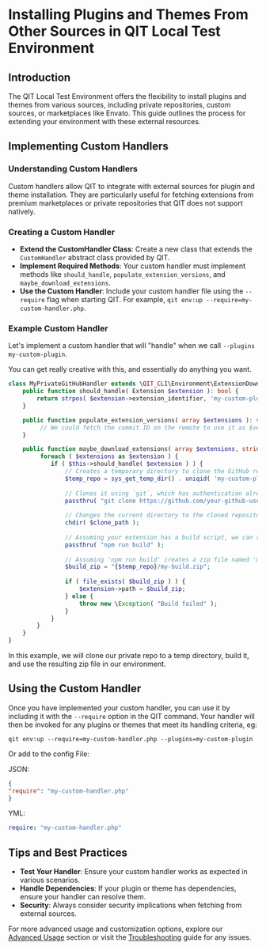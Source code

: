 # Installing Plugins and Themes From Other Sources in QIT Local Test Environment

## Introduction

The QIT Local Test Environment offers the flexibility to install plugins and themes from various sources, including private repositories, custom sources, or marketplaces like Envato. This guide outlines the process for extending your environment with these external resources.

## Implementing Custom Handlers

### Understanding Custom Handlers

Custom handlers allow QIT to integrate with external sources for plugin and theme installation. They are particularly useful for fetching extensions from premium marketplaces or private repositories that QIT does not support natively.

### Creating a Custom Handler

- **Extend the CustomHandler Class**: Create a new class that extends the `CustomHandler` abstract class provided by QIT.
- **Implement Required Methods**: Your custom handler must implement methods like `should_handle`, `populate_extension_versions`, and `maybe_download_extensions`.
- **Use the Custom Handler**: Include your custom handler file using the `--require` flag when starting QIT. For example, `qit env:up --require=my-custom-handler.php`.

### Example Custom Handler

Let's implement a custom handler that will "handle" when we call `--plugins my-custom-plugin`.

You can get really creative with this, and essentially do anything you want.

```php
class MyPrivateGitHubHandler extends \QIT_CLI\Environment\ExtensionDownload\Handlers\CustomHandler {
    public function should_handle( Extension $extension ): bool {
        return strpos( $extension->extension_identifier, 'my-custom-plugin' ) !== false;
    }

    public function populate_extension_versions( array $extensions ): void {
         // We could fetch the commit ID on the remote to use it as $version, but skip this to keep the example simple.
    }

    public function maybe_download_extensions( array $extensions, string $cache_dir ): void {
         foreach ( $extensions as $extension ) {
            if ( $this->should_handle( $extension ) ) {     
                // Creates a temporary directory to clone the GitHub repository.           
                $temp_repo = sys_get_temp_dir() . uniqid( 'my-custom-plugin-' );
                
                // Clones it using `git`, which has authentication already.
                passthru( "git clone https://github.com/your-github-username/my-custom-plugin.git {$clone_path}" );
                
                // Changes the current directory to the cloned repository.
                chdir( $clone_path );
                
                // Assuming your extension has a build script, we can run it here.
                passthru( "npm run build" );
                
                // Assuming 'npm run build' creates a zip file named 'my-build.zip'
                $build_zip = "{$temp_repo}/my-build.zip";
                
                if ( file_exists( $build_zip ) ) {
                    $extension->path = $build_zip;
                } else {
                    throw new \Exception( "Build failed" );
                }
            }
        }
    }
}
```

In this example, we will clone our private repo to a temp directory, build it, and use the resulting zip file in our environment.

## Using the Custom Handler

Once you have implemented your custom handler, you can use it by including it with the `--require` option in the QIT command. Your handler will then be invoked for any plugins or themes that meet its handling criteria, eg:

```shell
qit env:up --require=my-custom-handler.php --plugins=my-custom-plugin
```

Or add to the config File:

JSON:
    
```json
{
"require": "my-custom-handler.php"
}
```

YML:

```yaml
require: "my-custom-handler.php"
```

## Tips and Best Practices

- **Test Your Handler**: Ensure your custom handler works as expected in various scenarios.
- **Handle Dependencies**: If your plugin or theme has dependencies, ensure your handler can resolve them.
- **Security**: Always consider security implications when fetching from external sources.

For more advanced usage and customization options, explore our [Advanced Usage](local-test-environment/advanced-usage.md) section or visit the [Troubleshooting](local-test-environment/troubleshooting.md) guide for any issues.
